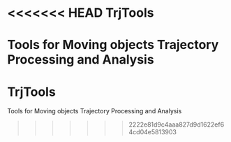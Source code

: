 <<<<<<< HEAD
TrjTools
========

Tools for Moving objects Trajectory Processing and  Analysis
=======
TrjTools
========

Tools for Moving objects Trajectory Processing and  Analysis
>>>>>>> 2222e81d9c4aaa827d9d1622ef64cd04e5813903
